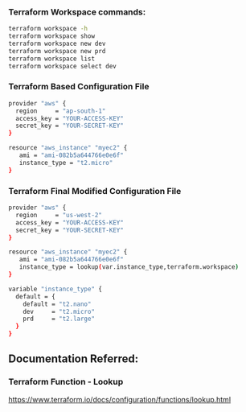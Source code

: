### Terraform Workspace commands:
```sh
terraform workspace -h
terraform workspace show
terraform workspace new dev
terraform workspace new prd
terraform workspace list
terraform workspace select dev
```

### Terraform Based Configuration File
```sh
provider "aws" {
  region     = "ap-south-1"
  access_key = "YOUR-ACCESS-KEY"
  secret_key = "YOUR-SECRET-KEY"
}

resource "aws_instance" "myec2" {
   ami = "ami-082b5a644766e0e6f"
   instance_type = "t2.micro"
}
```

### Terraform Final Modified Configuration File
```sh
provider "aws" {
  region     = "us-west-2"
  access_key = "YOUR-ACCESS-KEY"
  secret_key = "YOUR-SECRET-KEY"
}

resource "aws_instance" "myec2" {
   ami = "ami-082b5a644766e0e6f"
   instance_type = lookup(var.instance_type,terraform.workspace)
}

variable "instance_type" {
  default = {
    default = "t2.nano"
    dev     = "t2.micro"
    prd     = "t2.large"
  }
}
```

## Documentation Referred:

### Terraform Function - Lookup

https://www.terraform.io/docs/configuration/functions/lookup.html


